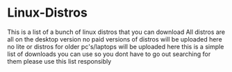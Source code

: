 # Linux-Distros
This is a list of a bunch of linux distros that you can download 
All distros are all on the desktop version 
no paid versions of distros will be uploaded here
no lite or distros for older pc's/laptops will be uploaded here
this is a simple list of downloads you can use so you dont have to go out searching for them
please use this list responsibly 
